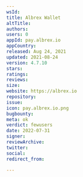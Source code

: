 ```yaml
---
wsId: 
title: Albrex Wallet
altTitle: 
authors: 
users: 0
appId: pay.albrex.io
appCountry: 
released: Aug 24, 2021
updated: 2021-08-24
version: 4.7.10
stars: 
ratings: 
reviews: 
size: 
website: https://albrex.io
repository: 
issue: 
icon: pay.albrex.io.png
bugbounty: 
meta: ok
verdict: fewusers
date: 2022-07-31
signer: 
reviewArchive: 
twitter: 
social: 
redirect_from: 

---
```



